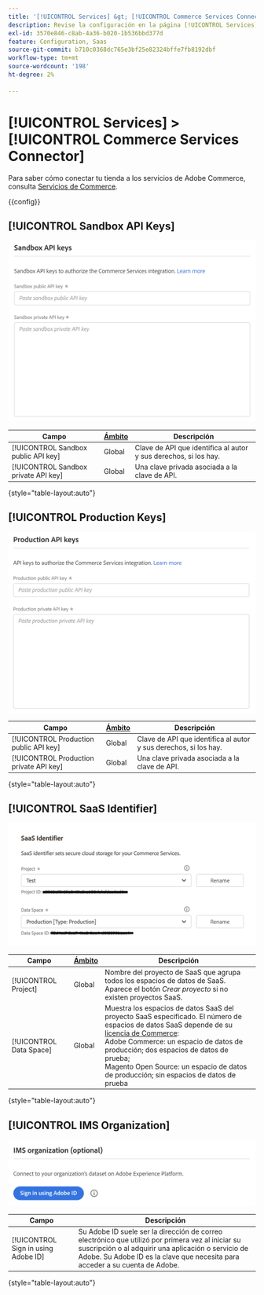```yaml
---
title: '[!UICONTROL Services] &gt; [!UICONTROL Commerce Services Connector]'
description: Revise la configuración en la página [!UICONTROL Services] &gt; [!UICONTROL Commerce Services Connector] del administrador de Commerce.
exl-id: 3570e846-c8ab-4a36-b020-1b536bbd377d
feature: Configuration, Saas
source-git-commit: b710c0368dc765e3bf25e82324bffe7fb8192dbf
workflow-type: tm+mt
source-wordcount: '198'
ht-degree: 2%

---
```


# [!UICONTROL Services] > [!UICONTROL Commerce Services Connector]

Para saber cómo conectar tu tienda a los servicios de Adobe Commerce, consulta [Servicios de Commerce](https://experienceleague.adobe.com/docs/commerce-merchant-services/user-guides/integration-services/saas.html).

{{config}}

## [!UICONTROL Sandbox API Keys]

![Clave API de espacio aislado](./assets/sandbox-key-saas-configuration.png)<!-- zoom -->

| Campo | [Ámbito](../../getting-started/websites-stores-views.md#scope-settings) | Descripción |
|--- |--- |--- |
| [!UICONTROL Sandbox public API key] | Global | Clave de API que identifica al autor y sus derechos, si los hay. |
| [!UICONTROL Sandbox private API key] | Global | Una clave privada asociada a la clave de API. |

{style="table-layout:auto"}

## [!UICONTROL Production Keys]

![Clave de API de producción](./assets/prod-key-saas-configuration.png)<!-- zoom -->

| Campo | [Ámbito](../../getting-started/websites-stores-views.md#scope-settings) | Descripción |
|--- |--- |--- |
| [!UICONTROL Production public API key] | Global | Clave de API que identifica al autor y sus derechos, si los hay. |
| [!UICONTROL Production private API key] | Global | Una clave privada asociada a la clave de API. |

{style="table-layout:auto"}

## [!UICONTROL SaaS Identifier]

![Identificador De SaaS](./assets/saas-identifier.png)<!-- zoom -->

| Campo | [Ámbito](../../getting-started/websites-stores-views.md#scope-settings) | Descripción |
|--- |--- |--- |
| [!UICONTROL Project] | Global | Nombre del proyecto de SaaS que agrupa todos los espacios de datos de SaaS. Aparece el botón _Crear proyecto_ si no existen proyectos SaaS. |
| [!UICONTROL Data Space] | Global | Muestra los espacios de datos SaaS del proyecto SaaS especificado. El número de espacios de datos SaaS depende de su [licencia de Commerce](https://experienceleague.adobe.com/docs/commerce-merchant-services/user-guides/integration-services/saas.html):<br />Adobe Commerce: un espacio de datos de producción; dos espacios de datos de prueba;<br />Magento Open Source: un espacio de datos de producción; sin espacios de datos de prueba |

{style="table-layout:auto"}

## [!UICONTROL IMS Organization]

![Organización IMS](./assets/ims-organization.png)<!-- zoom -->

| Campo | Descripción |
|--- |--- |
| [!UICONTROL Sign in using Adobe ID] | Su Adobe ID suele ser la dirección de correo electrónico que utilizó por primera vez al iniciar su suscripción o al adquirir una aplicación o servicio de Adobe. Su Adobe ID es la clave que necesita para acceder a su cuenta de Adobe. |

{style="table-layout:auto"}

